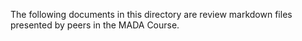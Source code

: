 The following documents in this directory are review markdown files presented by peers in the MADA Course.